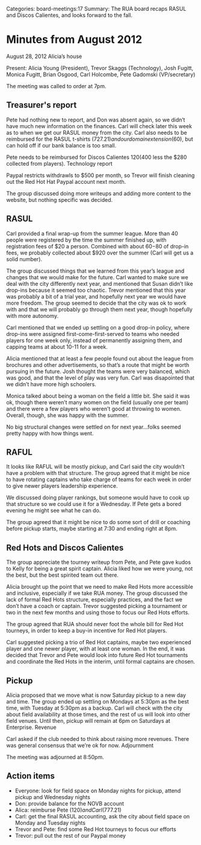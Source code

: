 Categories: board-meetings:17
Summary: The RUA board recaps RASUL and Discos Calientes, and looks forward to the fall.

# Minutes from August 2012

August 28, 2012
Alicia’s house

Present: Alicia Young (President), Trevor Skaggs (Technology), Josh Fugitt, Monica Fugitt, Brian Osgood, Carl Holcombe, Pete Gadomski (VP/secretary)

The meeting was called to order at 7pm.

## Treasurer's report

Pete had nothing new to report, and Don was absent again, so we didn’t have much new information on the finances. Carl will check later this week as to when we get our RASUL money from the city. Carl also needs to be reimbursed for the RASUL t-shirts ($727.21) and our domain extension ($60), but can hold off if our bank balance is too small.

Pete needs to be reimbursed for Discos Calientes $120 ($400 less the $280 collected from players).
Technology report

Paypal restricts withdrawls to $500 per month, so Trevor will finish cleaning out the Red Hot Hat Paypal account next month.

The group discussed doing more writeups and adding more content to the website, but nothing specific was decided.

## RASUL

Carl provided a final wrap-up from the summer league. More than 40 people were registered by the time the summer finished up, with registration fees of $20 a person. Combined with about $60-$80 of drop-in fees, we probably collected about $920 over the summer (Carl will get us a solid number).

The group discussed things that we learned from this year’s league and changes that we would make for the future. Carl wanted to make sure we deal with the city differently next year, and mentioned that Susan didn’t like drop-ins because it seemed too chaotic. Trevor mentioned that this year was probably a bit of a trial year, and hopefully next year we would have more freedom. The group seemed to decide that the city was ok to work with and that we will probably go through them next year, though hopefully with more autonomy.

Carl mentioned that we ended up settling on a good drop-in policy, where drop-ins were assigned first-come-first-served to teams who needed players for one week only, instead of permanently assigning them, and capping teams at about 10-11 for a week.

Alicia mentioned that at least a few people found out about the league from brochures and other advertisements, so that’s a route that might be worth pursuing in the future. Josh thought the teams were very balanced, which was good, and that the level of play was very fun. Carl was disapointed that we didn’t have more high schoolers.

Monica talked about being a woman on the field a little bit. She said it was ok, though there weren’t many women on the field (usually one per team) and there were a few players who weren’t good at throwing to women. Overall, though, she was happy with the summer.

No big structural changes were settled on for next year...folks seemed pretty happy with how things went.

## RAFUL

It looks like RAFUL will be mostly pickup, and Carl said the city wouldn’t have a problem with that structure. The group agreed that it might be nice to have rotating captains who take charge of teams for each week in order to give newer players leadership experience.

We discussed doing player rankings, but someone would have to cook up that structure so we could use it for a Wednesday. If Pete gets a bored evening he might see what he can do.

The group agreed that it might be nice to do some sort of drill or coaching before pickup starts, maybe starting at 7:30 and ending right at 8pm.

## Red Hots and Discos Calientes

The group appreciate the tourney writeup from Pete, and Pete gave kudos to Kelly for being a great spirit captain. Alicia liked how we were young, not the best, but the best spirited team out there.

Alicia brought up the point that we need to make Red Hots more accessible and inclusive, especially if we take RUA money. The group discussed the lack of formal Red Hots structure, especially practices, and the fact we don’t have a coach or captain. Trevor suggested picking a tournament or two in the next few months and using those to focus our Red Hots efforts.

The group agreed that RUA should never foot the whole bill for Red Hot tourneys, in order to keep a buy-in incentive for Red Hot players.

Carl suggested picking a trio of Red Hot captains, maybe two experienced player and one newer player, with at least one woman. In the end, it was decided that Trevor and Pete would look into future Red Hot tournaments and coordinate the Red Hots in the interim, until formal captains are chosen.

## Pickup

Alicia proposed that we move what is now Saturday pickup to a new day and time. The group ended up settling on Mondays at 5:30pm as the best time, with Tuesday at 5:30pm as a backup. Carl will check with the city about field availability at those times, and the rest of us will look into other field venues. Until then, pickup will remain at 6pm on Saturdays at Enterprise.
Revenue

Carl asked if the club needed to think about raising more revenues. There was general consensus that we’re ok for now.
Adjournment

The meeting was adjourned at 8:50pm.


## Action items

* Everyone: look for field space on Monday nights for pickup, attend pickup and Wednesday nights
* Don: provide balance for the NOVB account
* Alica: reimburse Pete ($120) and Carl ($777.21)
* Carl: get the final RASUL accounting, ask the city about field space on Monday and Tuesday nights
* Trevor and Pete: find some Red Hot tourneys to focus our efforts
* Trevor: pull out the rest of our Paypal money
